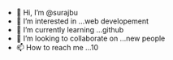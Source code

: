 - 👋 Hi, I’m @surajbu
- 👀 I’m interested in ...web developement
- 🌱 I’m currently learning ...github
- 💞️ I’m looking to collaborate on ...new people
- 📫 How to reach me ...10

<!---
surajbu/surajbu is a ✨ special ✨ repository because its `README.md` (this file) appears on your GitHub profile.
You can click the Preview link to take a look at your changes.
--->
